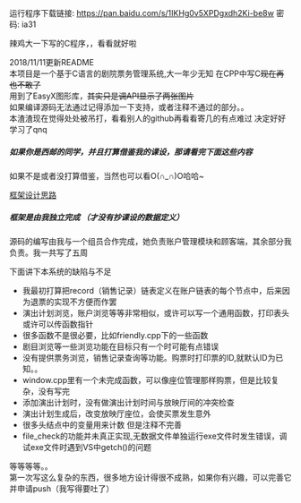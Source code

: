 运行程序下载链接: https://pan.baidu.com/s/1IKHg0v5XPDgxdh2Ki-be8w 密码: ia31

辣鸡大一下写的C程序，，看看就好啦

2018/11/11更新README    
本项目是一个基于C语言的剧院票务管理系统,大一年少无知 在CPP中写C~~现在再也不敢了~~   
用到了EasyX图形库，~~其实只是调API显示了两张图片~~    
如果编译源码无法通过记得添加一下支持，或者注释不通过的部分。。     
本渣渣现在觉得处处被吊打，看看别人的github再看看寄几的有点难过  决定好好学习了qnq   


##### 如果你是西邮的同学，并且打算借鉴我的课设，那请看完下面这些内容
如果不是或者没打算借鉴，当然也可以看O(∩_∩)O哈哈~  

[框架设计思路](https://blog.csdn.net/kafmws/article/details/80565755)

##### 框架是由我独立完成 （才没有抄课设的数据定义）

源码的编写由我与一个组员合作完成，她负责账户管理模块和顾客端，其余部分我负责。我一共写了五周

下面讲下本系统的缺陷与不足

- 我最初打算把record（销售记录）链表定义在账户链表的每个节点中，后来因为退票的实现不方便而作罢
- 演出计划浏览，账户浏览等等非常相似，或许可以写一个通用函数，打印表头或许可以传函数指针
- 很多函数不是很必要，比如friendly.cpp下的一些函数
- 剧目浏览等一些浏览功能在目标只有一个时可能有点错误
- 没有提供票务浏览，销售记录查询等功能。购票时打印票的ID,就默认ID为已知。。
- window.cpp里有一个未完成函数，可以像座位管理那样购票，但是比较复杂，没有写完
- 添加演出计划时，没有做演出计划时间与放映厅间的冲突检查
- 演出计划生成后，改变放映厅座位，会使买票发生意外
- 很多头结点中的变量用来计数  但是注释不完善
- file_check的功能并未真正实现,无数据文件单独运行exe文件时发生错误，调试exe文件时遇到VS中getch()的问题
   
   
等等等等。。   
第一次写这么复杂的东西，很多地方设计得很不成熟，如果你有兴趣，可以完善它并申请push（我写得要吐了）
